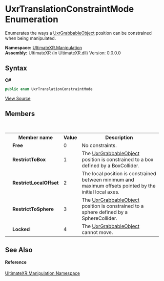 # UxrTranslationConstraintMode Enumeration
 

Enumerates the ways a <a href="T_UltimateXR_Manipulation_UxrGrabbableObject">UxrGrabbableObject</a> position can be constrained when being manipulated.

**Namespace:**&nbsp;<a href="N_UltimateXR_Manipulation">UltimateXR.Manipulation</a><br />**Assembly:**&nbsp;UltimateXR (in UltimateXR.dll) Version: 0.0.0.0

## Syntax

**C#**<br />
``` C#
public enum UxrTranslationConstraintMode
```

<a href="UltimateXR/Scripts/Manipulation/UxrTranslationConstraintMode.cs" rel="noopener noreferrer" title="View the source code">View Source</a><br />

## Members
&nbsp;<table><tr><th></th><th>Member name</th><th>Value</th><th>Description</th></tr><tr><td /><td target="F:UltimateXR.Manipulation.UxrTranslationConstraintMode.Free">**Free**</td><td>0</td><td>No constraints.</td></tr><tr><td /><td target="F:UltimateXR.Manipulation.UxrTranslationConstraintMode.RestrictToBox">**RestrictToBox**</td><td>1</td><td>The <a href="T_UltimateXR_Manipulation_UxrGrabbableObject">UxrGrabbableObject</a> position is constrained to a box defined by a BoxCollider.</td></tr><tr><td /><td target="F:UltimateXR.Manipulation.UxrTranslationConstraintMode.RestrictLocalOffset">**RestrictLocalOffset**</td><td>2</td><td>The local position is constrained between minimum and maximum offsets pointed by the initial local axes.</td></tr><tr><td /><td target="F:UltimateXR.Manipulation.UxrTranslationConstraintMode.RestrictToSphere">**RestrictToSphere**</td><td>3</td><td>The <a href="T_UltimateXR_Manipulation_UxrGrabbableObject">UxrGrabbableObject</a> position is constrained to a sphere defined by a SphereCollider.</td></tr><tr><td /><td target="F:UltimateXR.Manipulation.UxrTranslationConstraintMode.Locked">**Locked**</td><td>4</td><td>The <a href="T_UltimateXR_Manipulation_UxrGrabbableObject">UxrGrabbableObject</a> cannot move.</td></tr></table>

## See Also


#### Reference
<a href="N_UltimateXR_Manipulation">UltimateXR.Manipulation Namespace</a><br />